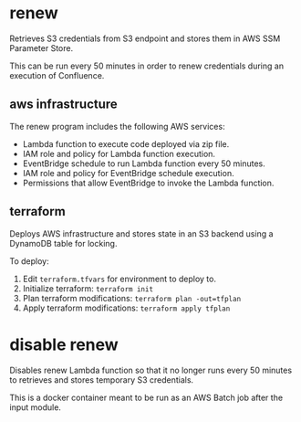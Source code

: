# renew

Retrieves S3 credentials from S3 endpoint and stores them in AWS SSM Parameter
Store.

This can be run every 50 minutes in order to renew credentials during an 
execution of Confluence.

## aws infrastructure

The renew program includes the following AWS services:
- Lambda function to execute code deployed via zip file.
- IAM role and policy for Lambda function execution.
- EventBridge schedule to run Lambda function every 50 minutes.
- IAM role and policy for EventBridge schedule execution.
- Permissions that allow EventBridge to invoke the Lambda function.

## terraform 

Deploys AWS infrastructure and stores state in an S3 backend using a DynamoDB table for locking.

To deploy:
1. Edit `terraform.tfvars` for environment to deploy to.
3. Initialize terraform: `terraform init`
4. Plan terraform modifications: `terraform plan -out=tfplan`
5. Apply terraform modifications: `terraform apply tfplan`

# disable renew

Disables renew Lambda function so that it no longer runs every 50 minutes to
retrieves and stores temporary S3 credentials.

This is a docker container meant to be run as an AWS Batch job after the input
module.